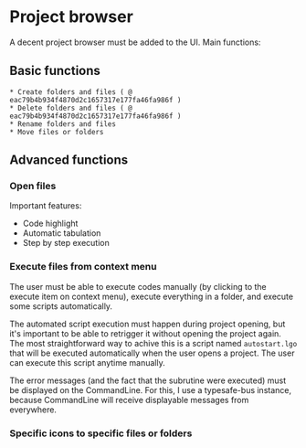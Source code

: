 # Project browser

A decent project browser must be added to the UI. Main functions:

## Basic functions
    * Create folders and files ( @ eac79b4b934f4870d2c1657317e177fa46fa986f )
    * Delete folders and files ( @ eac79b4b934f4870d2c1657317e177fa46fa986f )
    * Rename folders and files
    * Move files or folders

## Advanced functions
### Open files
Important features:
- Code highlight
- Automatic tabulation
- Step by step execution
### Execute files from context menu
The user must be able to execute codes manually (by clicking to the execute item on context menu), execute everything in a folder, and execute some scripts automatically.

The automated script execution must happen during project opening, but it's important to be able to retrigger it without opening the project again. The most straightforward way to achive this is a script named `autostart.lgo` that will be executed automatically when the user opens a project. The user can execute this script anytime manually.

The error messages (and the fact that the subrutine were executed) must be displayed on the CommandLine. For this, I use a typesafe-bus instance, because CommandLine will receive displayable messages from everywhere.
### Specific icons to specific files or folders